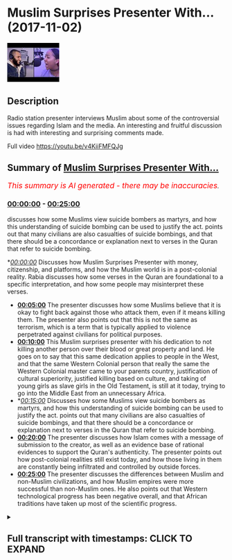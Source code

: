 # Muslim Surprises Presenter With... (2017-11-02)

![alt Muslim Surprises Presenter With...](VtiHUsuKhlE.jpg "Muslim Surprises Presenter With...")

## Description

Radio station presenter interviews Muslim about some of the controversial issues regarding Islam and the media. An interesting and fruitful discussion is had with interesting and surprising comments made.

Full video 
https://youtu.be/v4KiiFMFQJg

## Summary of [Muslim Surprises Presenter With...](https://www.youtube.com/watch?v=VtiHUsuKhlE)


*<span style="color:red; font-size:125%">This summary is AI generated - there may be inaccuracies</span>. [](/)*

### [00:00:00](https://www.youtube.com/watch?v=VtiHUsuKhlE&t=0) - [00:25:00](https://www.youtube.com/watch?v=VtiHUsuKhlE&t=1500)

discusses how some Muslims view suicide bombers as martyrs, and how this understanding of suicide bombing can be used to justify the act. points out that many civilians are also casualties of suicide bombings, and that there should be a concordance or explanation next to verses in the Quran that refer to suicide bombing.

**[00:00:00](https://www.youtube.com/watch?v=VtiHUsuKhlE&t=0)* Discusses how Muslim Surprises Presenter with money, citizenship, and platforms, and how the Muslim world is in a post-colonial reality. Rabia discusses how some verses in the Quran are foundational to a specific interpretation, and how some people may misinterpret these verses.
* **[00:05:00](https://www.youtube.com/watch?v=VtiHUsuKhlE&t=300)** The presenter discusses how some Muslims believe that it is okay to fight back against those who attack them, even if it means killing them. The presenter also points out that this is not the same as terrorism, which is a term that is typically applied to violence perpetrated against civilians for political purposes.
* **[00:10:00](https://www.youtube.com/watch?v=VtiHUsuKhlE&t=600)** This Muslim surprises presenter with his dedication to not killing another person over their blood or great property and land. He goes on to say that this same dedication applies to people in the West, and that the same Western Colonial person that really the same the Western Colonial master came to your parents country, justification of cultural superiority, justified killing based on culture, and taking of young girls as slave girls in the Old Testament, is still at it today, trying to go into the Middle East from an unnecessary Africa.
* **[00:15:00](https://www.youtube.com/watch?v=VtiHUsuKhlE&t=900)* Discusses how some Muslims view suicide bombers as martyrs, and how this understanding of suicide bombing can be used to justify the act. points out that many civilians are also casualties of suicide bombings, and that there should be a concordance or explanation next to verses in the Quran that refer to suicide bombing.
* **[00:20:00](https://www.youtube.com/watch?v=VtiHUsuKhlE&t=1200)** The presenter discusses how Islam comes with a message of submission to the creator, as well as an evidence base of rational evidences to support the Quran's authenticity. The presenter points out how post-colonial realities still exist today, and how those living in them are constantly being infiltrated and controlled by outside forces.
* **[00:25:00](https://www.youtube.com/watch?v=VtiHUsuKhlE&t=1500)** The presenter discusses the differences between Muslim and non-Muslim civilizations, and how Muslim empires were more successful than non-Muslim ones. He also points out that Western technological progress has been negative overall, and that African traditions have taken up most of the scientific progress.

<details><summary><h2>Full transcript with timestamps: CLICK TO EXPAND</h2></summary>

[0:00:00](https://youtu.be/VtiHUsuKhlE?t=0) finances play a massive part in this but  
[0:00:03](https://youtu.be/VtiHUsuKhlE?t=3) let's say go peace-loving or the ones  
[0:00:07](https://youtu.be/VtiHUsuKhlE?t=7) that follow Islam in the correct fashion  
[0:00:09](https://youtu.be/VtiHUsuKhlE?t=9) let's say in Saudi Arabia they they have  
[0:00:12](https://youtu.be/VtiHUsuKhlE?t=12) billions why would they not use that -  
[0:00:15](https://youtu.be/VtiHUsuKhlE?t=15) instead of giving citizenship - oh yeah  
[0:00:19](https://youtu.be/VtiHUsuKhlE?t=19) but still and now there's a massive  
[0:00:21](https://youtu.be/VtiHUsuKhlE?t=21) platform for us knowing certainty has  
[0:00:23](https://youtu.be/VtiHUsuKhlE?t=23) sadly Rabia citizenship yeah tell me  
[0:00:25](https://youtu.be/VtiHUsuKhlE?t=25) baby they'd have platforms their biggest  
[0:00:27](https://youtu.be/VtiHUsuKhlE?t=27) biggest channel anti-derivative arabiya  
[0:00:29](https://youtu.be/VtiHUsuKhlE?t=29) and it's almost you could say liberal  
[0:00:31](https://youtu.be/VtiHUsuKhlE?t=31) channel yes it's a liberal channel in  
[0:00:33](https://youtu.be/VtiHUsuKhlE?t=33) the sense they promote you could cook  
[0:00:35](https://youtu.be/VtiHUsuKhlE?t=35) you could say you could argue a twist  
[0:00:37](https://youtu.be/VtiHUsuKhlE?t=37) and liberal narrative so this is ironic  
[0:00:41](https://youtu.be/VtiHUsuKhlE?t=41) in a sense that the biggest channels in  
[0:00:43](https://youtu.be/VtiHUsuKhlE?t=43) the Muslim old are promoting the same  
[0:00:45](https://youtu.be/VtiHUsuKhlE?t=45) things that the Westeros and that's due  
[0:00:49](https://youtu.be/VtiHUsuKhlE?t=49) to the ties of money oil possibly it  
[0:00:52](https://youtu.be/VtiHUsuKhlE?t=52) could be but a generous Jew - I think a  
[0:00:55](https://youtu.be/VtiHUsuKhlE?t=55) post-colonial reality now Saudi Arabia  
[0:00:58](https://youtu.be/VtiHUsuKhlE?t=58) itself is used as an example wasn't  
[0:01:00](https://youtu.be/VtiHUsuKhlE?t=60) colonized by the British yeah  
[0:01:01](https://youtu.be/VtiHUsuKhlE?t=61) but the majority of countries in North  
[0:01:04](https://youtu.be/VtiHUsuKhlE?t=64) Africa yeah including memory foam which  
[0:01:07](https://youtu.be/VtiHUsuKhlE?t=67) is Egypt were cordoned : Viper Egypt  
[0:01:09](https://youtu.be/VtiHUsuKhlE?t=69) there by Britain or France yeah so that  
[0:01:13](https://youtu.be/VtiHUsuKhlE?t=73) mentality obviously the African  
[0:01:14](https://youtu.be/VtiHUsuKhlE?t=74) countries themselves and have the other  
[0:01:16](https://youtu.be/VtiHUsuKhlE?t=76) effects of that muscular in the reality  
[0:01:18](https://youtu.be/VtiHUsuKhlE?t=78) which is why you'll find in a lot of our  
[0:01:20](https://youtu.be/VtiHUsuKhlE?t=80) countries you're getting African would  
[0:01:24](https://youtu.be/VtiHUsuKhlE?t=84) you make it more like Caribbean yeah so  
[0:01:26](https://youtu.be/VtiHUsuKhlE?t=86) what you're originally African let's say  
[0:01:29](https://youtu.be/VtiHUsuKhlE?t=89) yeah that reality has spillover to  
[0:01:32](https://youtu.be/VtiHUsuKhlE?t=92) seeing things like hey no fair and  
[0:01:34](https://youtu.be/VtiHUsuKhlE?t=94) lovely fur lovely the white is something  
[0:01:37](https://youtu.be/VtiHUsuKhlE?t=97) that wipe the skin basically so it  
[0:01:39](https://youtu.be/VtiHUsuKhlE?t=99) ranges now the post-colonial reality  
[0:01:41](https://youtu.be/VtiHUsuKhlE?t=101) ranges from finding Beauty aesthetically  
[0:01:44](https://youtu.be/VtiHUsuKhlE?t=104) have seen more white it's actually being  
[0:01:47](https://youtu.be/VtiHUsuKhlE?t=107) an agreement with everything the white  
[0:01:48](https://youtu.be/VtiHUsuKhlE?t=108) colonial post-colonial master tells you  
[0:01:50](https://youtu.be/VtiHUsuKhlE?t=110) that is true and we don't know how much  
[0:01:52](https://youtu.be/VtiHUsuKhlE?t=112) this has encroached us this is important  
[0:01:54](https://youtu.be/VtiHUsuKhlE?t=114) so much that now every question you  
[0:01:56](https://youtu.be/VtiHUsuKhlE?t=116) asked I promise you is going to have a  
[0:01:58](https://youtu.be/VtiHUsuKhlE?t=118) Western colonial post-colonial slum and  
[0:02:02](https://youtu.be/VtiHUsuKhlE?t=122) that's orient what you're going to say  
[0:02:06](https://youtu.be/VtiHUsuKhlE?t=126) we could even like before when you  
[0:02:10](https://youtu.be/VtiHUsuKhlE?t=130) before you came in Linda but you had no  
[0:02:13](https://youtu.be/VtiHUsuKhlE?t=133) crane here and we've been quoted by why  
[0:02:15](https://youtu.be/VtiHUsuKhlE?t=135) does it have I think like you said how  
[0:02:17](https://youtu.be/VtiHUsuKhlE?t=137) the Western media portrayal is why thank  
[0:02:20](https://youtu.be/VtiHUsuKhlE?t=140) you  
[0:02:21](https://youtu.be/VtiHUsuKhlE?t=141) this is it they should be the way to  
[0:02:22](https://youtu.be/VtiHUsuKhlE?t=142) lighten that disease look hat because  
[0:02:28](https://youtu.be/VtiHUsuKhlE?t=148) someone asked me platform and I'll put  
[0:02:30](https://youtu.be/VtiHUsuKhlE?t=150) you up with regards to the Koala vigil  
[0:02:34](https://youtu.be/VtiHUsuKhlE?t=154) smart broom when it's my recognizes a  
[0:02:42](https://youtu.be/VtiHUsuKhlE?t=162) smart man that makes you smart so  
[0:02:43](https://youtu.be/VtiHUsuKhlE?t=163) telling someone said that there's  
[0:02:50](https://youtu.be/VtiHUsuKhlE?t=170) certain parts of the Quran as well as  
[0:02:52](https://youtu.be/VtiHUsuKhlE?t=172) the Bible updated so when I raised  
[0:02:55](https://youtu.be/VtiHUsuKhlE?t=175) points surrounding violence yeah waging  
[0:02:58](https://youtu.be/VtiHUsuKhlE?t=178) a holy war G has once again the  
[0:03:01](https://youtu.be/VtiHUsuKhlE?t=181) post-colonial start as slot spots there  
[0:03:03](https://youtu.be/VtiHUsuKhlE?t=183) what the narratives us having with that  
[0:03:06](https://youtu.be/VtiHUsuKhlE?t=186) Polly is important to duty before I'm  
[0:03:10](https://youtu.be/VtiHUsuKhlE?t=190) going to be asking questions that people  
[0:03:11](https://youtu.be/VtiHUsuKhlE?t=191) ask me as well I'm practicing Muslim so  
[0:03:16](https://youtu.be/VtiHUsuKhlE?t=196) I just want to know when looking at the  
[0:03:19](https://youtu.be/VtiHUsuKhlE?t=199) Quran yeah how can you and see what is  
[0:03:22](https://youtu.be/VtiHUsuKhlE?t=202) metaphorically may be the case and what  
[0:03:25](https://youtu.be/VtiHUsuKhlE?t=205) it's not like before you go ok chapter 3  
[0:03:28](https://youtu.be/VtiHUsuKhlE?t=208) verse 7 who told you that it tells you  
[0:03:29](https://youtu.be/VtiHUsuKhlE?t=209) that you that submit away mmm what  
[0:03:31](https://youtu.be/VtiHUsuKhlE?t=211) commands will hum no Lupita not too  
[0:03:34](https://youtu.be/VtiHUsuKhlE?t=214) shabby and so since that this book has  
[0:03:36](https://youtu.be/VtiHUsuKhlE?t=216) in it  
[0:03:37](https://youtu.be/VtiHUsuKhlE?t=217) verses which are basically ambiguous and  
[0:03:40](https://youtu.be/VtiHUsuKhlE?t=220) other verses which are foundational to  
[0:03:42](https://youtu.be/VtiHUsuKhlE?t=222) no I'm reading the Quran how am I  
[0:03:48](https://youtu.be/VtiHUsuKhlE?t=228) supposed to know each one so one good  
[0:03:50](https://youtu.be/VtiHUsuKhlE?t=230) question as we push into the answer to a  
[0:03:51](https://youtu.be/VtiHUsuKhlE?t=231) question is that  
[0:03:52](https://youtu.be/VtiHUsuKhlE?t=232) those verses which speak in a way which  
[0:03:55](https://youtu.be/VtiHUsuKhlE?t=235) can only be interpreted in a way in one  
[0:03:57](https://youtu.be/VtiHUsuKhlE?t=237) way are the foundational verses for  
[0:03:59](https://youtu.be/VtiHUsuKhlE?t=239) example chapter 112  
[0:04:02](https://youtu.be/VtiHUsuKhlE?t=242) verse 1 to 4 put although I say DS Allah  
[0:04:05](https://youtu.be/VtiHUsuKhlE?t=245) will block one and only  
[0:04:06](https://youtu.be/VtiHUsuKhlE?t=246) so we believe in only one but did normal  
[0:04:08](https://youtu.be/VtiHUsuKhlE?t=248) so that's going to come out saying  
[0:04:10](https://youtu.be/VtiHUsuKhlE?t=250) two girls or three a Christian might say  
[0:04:12](https://youtu.be/VtiHUsuKhlE?t=252) I believe in the Trinity three one or  
[0:04:13](https://youtu.be/VtiHUsuKhlE?t=253) three  
[0:04:14](https://youtu.be/VtiHUsuKhlE?t=254) we don't have that we don't have that  
[0:04:15](https://youtu.be/VtiHUsuKhlE?t=255) confusion so we say football all I have  
[0:04:18](https://youtu.be/VtiHUsuKhlE?t=258) is a foundational verse no one can come  
[0:04:19](https://youtu.be/VtiHUsuKhlE?t=259) back and say look hold on if you don't  
[0:04:21](https://youtu.be/VtiHUsuKhlE?t=261) believe in blue velour head or we have a  
[0:04:24](https://youtu.be/VtiHUsuKhlE?t=264) different interpretation no one in the  
[0:04:25](https://youtu.be/VtiHUsuKhlE?t=265) history of Islam and I said that so  
[0:04:26](https://youtu.be/VtiHUsuKhlE?t=266) that's the foundational but that's not a  
[0:04:28](https://youtu.be/VtiHUsuKhlE?t=268) metaphoric verse and cannot be subject  
[0:04:30](https://youtu.be/VtiHUsuKhlE?t=270) to a different interpretation but then I  
[0:04:33](https://youtu.be/VtiHUsuKhlE?t=273) think you're coming from a place of  
[0:04:34](https://youtu.be/VtiHUsuKhlE?t=274) being educated because there's many  
[0:04:37](https://youtu.be/VtiHUsuKhlE?t=277) people that I feel whether that be in  
[0:04:40](https://youtu.be/VtiHUsuKhlE?t=280) rural places of the Middle East or even  
[0:04:42](https://youtu.be/VtiHUsuKhlE?t=282) here where they're looking for belonging  
[0:04:44](https://youtu.be/VtiHUsuKhlE?t=284) and they attach themselves to certain  
[0:04:45](https://youtu.be/VtiHUsuKhlE?t=285) groups how would they how you eloquently  
[0:04:48](https://youtu.be/VtiHUsuKhlE?t=288) explained that how would they know that  
[0:04:50](https://youtu.be/VtiHUsuKhlE?t=290) for example someone's message me saying  
[0:04:51](https://youtu.be/VtiHUsuKhlE?t=291) in the Quran it says and kill them  
[0:04:53](https://youtu.be/VtiHUsuKhlE?t=293) wherever you find them and turn them out  
[0:04:55](https://youtu.be/VtiHUsuKhlE?t=295) from where they have turned to you out  
[0:04:57](https://youtu.be/VtiHUsuKhlE?t=297) okay that's slow so let me let me  
[0:04:59](https://youtu.be/VtiHUsuKhlE?t=299) quickly answer both question okay boy  
[0:05:01](https://youtu.be/VtiHUsuKhlE?t=301) you've what you've posited in the first  
[0:05:03](https://youtu.be/VtiHUsuKhlE?t=303) instance is called an argument ignorance  
[0:05:05](https://youtu.be/VtiHUsuKhlE?t=305) it's a fallacy in logic okay so if you  
[0:05:07](https://youtu.be/VtiHUsuKhlE?t=307) don't know something exists it doesn't  
[0:05:08](https://youtu.be/VtiHUsuKhlE?t=308) mean as pulse so if I say okay this  
[0:05:11](https://youtu.be/VtiHUsuKhlE?t=311) person doesn't know it therefore it must  
[0:05:12](https://youtu.be/VtiHUsuKhlE?t=312) be false that's called an argument from  
[0:05:14](https://youtu.be/VtiHUsuKhlE?t=314) ignorance if I say as was the case that  
[0:05:16](https://youtu.be/VtiHUsuKhlE?t=316) Neptune doesn't exist because I can't  
[0:05:18](https://youtu.be/VtiHUsuKhlE?t=318) see it it couldn't see Neptune at one  
[0:05:19](https://youtu.be/VtiHUsuKhlE?t=319) point yeah and they have to kind of find  
[0:05:22](https://youtu.be/VtiHUsuKhlE?t=322) that you the time Neptune after you they  
[0:05:24](https://youtu.be/VtiHUsuKhlE?t=324) have to track your based on planet it  
[0:05:26](https://youtu.be/VtiHUsuKhlE?t=326) doesn't exist therefore it doesn't exist  
[0:05:28](https://youtu.be/VtiHUsuKhlE?t=328) that's an island with midnight so for my  
[0:05:29](https://youtu.be/VtiHUsuKhlE?t=329) logical perspective it doesn't carry any  
[0:05:31](https://youtu.be/VtiHUsuKhlE?t=331) weight people don't understand things  
[0:05:33](https://youtu.be/VtiHUsuKhlE?t=333) they have to get educated that Francis  
[0:05:34](https://youtu.be/VtiHUsuKhlE?t=334) Bacon said knowledge is power it's not  
[0:05:36](https://youtu.be/VtiHUsuKhlE?t=336) my problem but there is an excuse in  
[0:05:39](https://youtu.be/VtiHUsuKhlE?t=339) this time moving that it would be nice  
[0:05:40](https://youtu.be/VtiHUsuKhlE?t=340) how it is more like someone ignorant God  
[0:05:42](https://youtu.be/VtiHUsuKhlE?t=342) will take care of them  
[0:05:43](https://youtu.be/VtiHUsuKhlE?t=343) accordance with the knowledge that they  
[0:05:45](https://youtu.be/VtiHUsuKhlE?t=345) know yeah not even in Christianity if  
[0:05:47](https://youtu.be/VtiHUsuKhlE?t=347) there's life you will be treated on on  
[0:05:49](https://youtu.be/VtiHUsuKhlE?t=349) the basis of what light you know you  
[0:05:52](https://youtu.be/VtiHUsuKhlE?t=352) don't know how ever so let's look at in  
[0:05:56](https://youtu.be/VtiHUsuKhlE?t=356) the most basic way possible you have  
[0:05:58](https://youtu.be/VtiHUsuKhlE?t=358) young people that I've seen that many of  
[0:06:00](https://youtu.be/VtiHUsuKhlE?t=360) their family members are being killed  
[0:06:03](https://youtu.be/VtiHUsuKhlE?t=363) due to Western performing some program  
[0:06:05](https://youtu.be/VtiHUsuKhlE?t=365) and then they need whether it's ignorant  
[0:06:08](https://youtu.be/VtiHUsuKhlE?t=368) individual that's parts of group and  
[0:06:09](https://youtu.be/VtiHUsuKhlE?t=369) says listen the Quran justifies us going  
[0:06:12](https://youtu.be/VtiHUsuKhlE?t=372) and killing these people that are  
[0:06:13](https://youtu.be/VtiHUsuKhlE?t=373) killing us or as answers  
[0:06:14](https://youtu.be/VtiHUsuKhlE?t=374) now you've measured is why so let me  
[0:06:15](https://youtu.be/VtiHUsuKhlE?t=375) then meet let me put this in the  
[0:06:17](https://youtu.be/VtiHUsuKhlE?t=377) simplest way possible  
[0:06:18](https://youtu.be/VtiHUsuKhlE?t=378) try and make it yeah certifiable next up  
[0:06:21](https://youtu.be/VtiHUsuKhlE?t=381) blame  
[0:06:21](https://youtu.be/VtiHUsuKhlE?t=381) okay so the blog has in it like you just  
[0:06:24](https://youtu.be/VtiHUsuKhlE?t=384) mentioned chapter nine verse five yeah  
[0:06:26](https://youtu.be/VtiHUsuKhlE?t=386) what you just mentioned before kill the  
[0:06:28](https://youtu.be/VtiHUsuKhlE?t=388) women to climb up laughs kind of you can  
[0:06:30](https://youtu.be/VtiHUsuKhlE?t=390) you can say that right so you just rich  
[0:06:31](https://youtu.be/VtiHUsuKhlE?t=391) in top of the mango spike okay that's  
[0:06:34](https://youtu.be/VtiHUsuKhlE?t=394) the problem because why you know mention  
[0:06:35](https://youtu.be/VtiHUsuKhlE?t=395) in chapter 9 verse 1 2 3 4 5 & 6 then 7  
[0:06:39](https://youtu.be/VtiHUsuKhlE?t=399) but their decibel reading out of context  
[0:06:41](https://youtu.be/VtiHUsuKhlE?t=401) yeah so chapter 9 verses 1 to 4  
[0:06:44](https://youtu.be/VtiHUsuKhlE?t=404) stipulates that there was some kind of  
[0:06:45](https://youtu.be/VtiHUsuKhlE?t=405) agreement between the Muslims and at  
[0:06:48](https://youtu.be/VtiHUsuKhlE?t=408) that particular time the pagan Arabs  
[0:06:49](https://youtu.be/VtiHUsuKhlE?t=409) they animated an agreement  
[0:06:51](https://youtu.be/VtiHUsuKhlE?t=411) what's up muzzle taken have a guitar  
[0:06:53](https://youtu.be/VtiHUsuKhlE?t=413) absorb a bullet in so at the time of  
[0:06:56](https://youtu.be/VtiHUsuKhlE?t=416) Muhammad Ali Kemp's know people that I  
[0:06:58](https://youtu.be/VtiHUsuKhlE?t=418) just really become Muslim and people  
[0:07:01](https://youtu.be/VtiHUsuKhlE?t=421) that stayed upon the religion of their  
[0:07:02](https://youtu.be/VtiHUsuKhlE?t=422) forefathers and believed in a  
[0:07:03](https://youtu.be/VtiHUsuKhlE?t=423) multiplicity of gods  
[0:07:04](https://youtu.be/VtiHUsuKhlE?t=424) ok so they believed in different statute  
[0:07:07](https://youtu.be/VtiHUsuKhlE?t=427) goes that they used to worship yeah so  
[0:07:09](https://youtu.be/VtiHUsuKhlE?t=429) there was an agreement between those two  
[0:07:11](https://youtu.be/VtiHUsuKhlE?t=431) camps between the Muslims and the pagan  
[0:07:14](https://youtu.be/VtiHUsuKhlE?t=434) Arabs now the first verse of chapter 9  
[0:07:16](https://youtu.be/VtiHUsuKhlE?t=436) which is possible to tell ba and the  
[0:07:18](https://youtu.be/VtiHUsuKhlE?t=438) Quran says that they're basically that  
[0:07:20](https://youtu.be/VtiHUsuKhlE?t=440) they have these pagan Arabs have not the  
[0:07:24](https://youtu.be/VtiHUsuKhlE?t=444) agreement has been hoping that taken  
[0:07:27](https://youtu.be/VtiHUsuKhlE?t=447) care of in other words that they have  
[0:07:30](https://youtu.be/VtiHUsuKhlE?t=450) betrayed the agreement then it continues  
[0:07:33](https://youtu.be/VtiHUsuKhlE?t=453) talking about what you should do it says  
[0:07:35](https://youtu.be/VtiHUsuKhlE?t=455) find that what you kill them when you  
[0:07:37](https://youtu.be/VtiHUsuKhlE?t=457) find them etc talking about in the  
[0:07:40](https://youtu.be/VtiHUsuKhlE?t=460) context of war is now at war has been  
[0:07:42](https://youtu.be/VtiHUsuKhlE?t=462) issued just like in any international  
[0:07:44](https://youtu.be/VtiHUsuKhlE?t=464) relationship where you have a treaty  
[0:07:47](https://youtu.be/VtiHUsuKhlE?t=467) that's I'm gay it was look my treaty  
[0:07:50](https://youtu.be/VtiHUsuKhlE?t=470) that signed international relations  
[0:07:52](https://youtu.be/VtiHUsuKhlE?t=472) perspective that mountains been broken  
[0:07:54](https://youtu.be/VtiHUsuKhlE?t=474) and now one party has the right to  
[0:07:56](https://youtu.be/VtiHUsuKhlE?t=476) offend it's also offend will defend  
[0:07:59](https://youtu.be/VtiHUsuKhlE?t=479) itself on the offending pipe yeah here  
[0:08:01](https://youtu.be/VtiHUsuKhlE?t=481) is in chapter 2 verse 1 mighty he says  
[0:08:04](https://youtu.be/VtiHUsuKhlE?t=484) well positively dealing you but even  
[0:08:06](https://youtu.be/VtiHUsuKhlE?t=486) when I tell him in a lie that you do not  
[0:08:09](https://youtu.be/VtiHUsuKhlE?t=489) see that fight those people who fight  
[0:08:11](https://youtu.be/VtiHUsuKhlE?t=491) you and don't go across the bounds was  
[0:08:13](https://youtu.be/VtiHUsuKhlE?t=493) God doesn't like those who go across the  
[0:08:15](https://youtu.be/VtiHUsuKhlE?t=495) bow so that still relate to you today  
[0:08:17](https://youtu.be/VtiHUsuKhlE?t=497) find those people who'd want you  
[0:08:21](https://youtu.be/VtiHUsuKhlE?t=501) basically Islamic law pacifistic  
[0:08:24](https://youtu.be/VtiHUsuKhlE?t=504) so we're not saying that you know the  
[0:08:28](https://youtu.be/VtiHUsuKhlE?t=508) idea of sorry but I'm gonna do the  
[0:08:30](https://youtu.be/VtiHUsuKhlE?t=510) crudest those terms are not fencing  
[0:08:31](https://youtu.be/VtiHUsuKhlE?t=511) nationís but the idea of slapping  
[0:08:34](https://youtu.be/VtiHUsuKhlE?t=514) someone that she can give them the other  
[0:08:35](https://youtu.be/VtiHUsuKhlE?t=515) G we don't have that idea  
[0:08:38](https://youtu.be/VtiHUsuKhlE?t=518) we have if someone's like to to cheat  
[0:08:40](https://youtu.be/VtiHUsuKhlE?t=520) you are allowed to slap them back on  
[0:08:42](https://youtu.be/VtiHUsuKhlE?t=522) their cheek okay II understand so if  
[0:08:45](https://youtu.be/VtiHUsuKhlE?t=525) someone attacks me on the road yeah yeah  
[0:08:47](https://youtu.be/VtiHUsuKhlE?t=527) I'm allowed to fight them so then would  
[0:08:49](https://youtu.be/VtiHUsuKhlE?t=529) you say basically will defense so from  
[0:08:52](https://youtu.be/VtiHUsuKhlE?t=532) an international relations respect yeah  
[0:08:54](https://youtu.be/VtiHUsuKhlE?t=534) different country is being attacked they  
[0:08:57](https://youtu.be/VtiHUsuKhlE?t=537) must fight back it's not about that they  
[0:08:59](https://youtu.be/VtiHUsuKhlE?t=539) should fight back will they have the  
[0:09:01](https://youtu.be/VtiHUsuKhlE?t=541) option of like they actually you have to  
[0:09:03](https://youtu.be/VtiHUsuKhlE?t=543) do this them to fight back after me oh  
[0:09:04](https://youtu.be/VtiHUsuKhlE?t=544) so you're saying that it's okay for them  
[0:09:07](https://youtu.be/VtiHUsuKhlE?t=547) to defend themselves to defend so what's  
[0:09:11](https://youtu.be/VtiHUsuKhlE?t=551) happening now what okay so terrorism is  
[0:09:16](https://youtu.be/VtiHUsuKhlE?t=556) basically you said that everything that  
[0:09:20](https://youtu.be/VtiHUsuKhlE?t=560) we think about is from a Western  
[0:09:24](https://youtu.be/VtiHUsuKhlE?t=564) ideology  
[0:09:25](https://youtu.be/VtiHUsuKhlE?t=565) however Zi and myself have spoken about  
[0:09:28](https://youtu.be/VtiHUsuKhlE?t=568) this in the past  
[0:09:29](https://youtu.be/VtiHUsuKhlE?t=569) we're on air management I'm not going to  
[0:09:33](https://youtu.be/VtiHUsuKhlE?t=573) justify your however I can understand  
[0:09:36](https://youtu.be/VtiHUsuKhlE?t=576) that  
[0:09:36](https://youtu.be/VtiHUsuKhlE?t=576) I see could continuous bomb into my  
[0:09:39](https://youtu.be/VtiHUsuKhlE?t=579) country yeah  
[0:09:40](https://youtu.be/VtiHUsuKhlE?t=580) if that means a couple casualties hey  
[0:09:42](https://youtu.be/VtiHUsuKhlE?t=582) how will you see it from the outside as  
[0:09:45](https://youtu.be/VtiHUsuKhlE?t=585) necessarily a bad thing in a way the  
[0:09:46](https://youtu.be/VtiHUsuKhlE?t=586) West is asking for it to a degree but is  
[0:09:49](https://youtu.be/VtiHUsuKhlE?t=589) it justified then yeah as much as a part  
[0:09:51](https://youtu.be/VtiHUsuKhlE?t=591) of it so it's not just look it's written  
[0:09:54](https://youtu.be/VtiHUsuKhlE?t=594) may their chapter 5 verse 32 it says in  
[0:09:58](https://youtu.be/VtiHUsuKhlE?t=598) them under the knife whoever kills one  
[0:10:00](https://youtu.be/VtiHUsuKhlE?t=600) person devotedness  
[0:10:01](https://youtu.be/VtiHUsuKhlE?t=601) for not killing another person over  
[0:10:03](https://youtu.be/VtiHUsuKhlE?t=603) their blood or great property and land  
[0:10:06](https://youtu.be/VtiHUsuKhlE?t=606) again hunted and I said you know it's as  
[0:10:08](https://youtu.be/VtiHUsuKhlE?t=608) if if humanity so killing one innocent  
[0:10:11](https://youtu.be/VtiHUsuKhlE?t=611) person or the lady who's little almost  
[0:10:12](https://youtu.be/VtiHUsuKhlE?t=612) there was kidding  
[0:10:13](https://youtu.be/VtiHUsuKhlE?t=613) like they love you right that's a very  
[0:10:14](https://youtu.be/VtiHUsuKhlE?t=614) famous person underline the point big is  
[0:10:17](https://youtu.be/VtiHUsuKhlE?t=617) this you just have to think yeah the  
[0:10:22](https://youtu.be/VtiHUsuKhlE?t=622) difference is this if they're combatants  
[0:10:24](https://youtu.be/VtiHUsuKhlE?t=624) and text you that is a combatant someone  
[0:10:27](https://youtu.be/VtiHUsuKhlE?t=627) who wants to fight you whereas if it's a  
[0:10:30](https://youtu.be/VtiHUsuKhlE?t=630) non-combatants someone who isn't  
[0:10:32](https://youtu.be/VtiHUsuKhlE?t=632) the Prophet told us you're not allowed  
[0:10:34](https://youtu.be/VtiHUsuKhlE?t=634) to kill categories of people of them are  
[0:10:36](https://youtu.be/VtiHUsuKhlE?t=636) they're non-combative women children  
[0:10:38](https://youtu.be/VtiHUsuKhlE?t=638) even most priests you don't have to cut  
[0:10:40](https://youtu.be/VtiHUsuKhlE?t=640) down trees very stupid question yeah  
[0:10:43](https://youtu.be/VtiHUsuKhlE?t=643) well it's not a play it's very stupid  
[0:10:45](https://youtu.be/VtiHUsuKhlE?t=645) by the way this is not something  
[0:10:46](https://youtu.be/VtiHUsuKhlE?t=646) controversial the only reason and I'll  
[0:10:48](https://youtu.be/VtiHUsuKhlE?t=648) tell you once again the only reason why  
[0:10:50](https://youtu.be/VtiHUsuKhlE?t=650) you asking this question is actually is  
[0:10:52](https://youtu.be/VtiHUsuKhlE?t=652) sad enough and funny enough I'll tell  
[0:10:54](https://youtu.be/VtiHUsuKhlE?t=654) you why I said nothing was funny it's  
[0:10:56](https://youtu.be/VtiHUsuKhlE?t=656) sad because actually the same reason  
[0:10:58](https://youtu.be/VtiHUsuKhlE?t=658) you're asking it is because the same  
[0:11:01](https://youtu.be/VtiHUsuKhlE?t=661) Western colonial person that really the  
[0:11:05](https://youtu.be/VtiHUsuKhlE?t=665) same the Western colonial master came to  
[0:11:07](https://youtu.be/VtiHUsuKhlE?t=667) your parents country yeah yeah and they  
[0:11:11](https://youtu.be/VtiHUsuKhlE?t=671) did that because they justified cultural  
[0:11:13](https://youtu.be/VtiHUsuKhlE?t=673) superiority they said we are culturally  
[0:11:15](https://youtu.be/VtiHUsuKhlE?t=675) we are culturally superior to your  
[0:11:17](https://youtu.be/VtiHUsuKhlE?t=677) parents yeah they have been traveled  
[0:11:20](https://youtu.be/VtiHUsuKhlE?t=680) religion and the African tribal systems  
[0:11:22](https://youtu.be/VtiHUsuKhlE?t=682) are inferior systems and therefore we we  
[0:11:27](https://youtu.be/VtiHUsuKhlE?t=687) have a culture which we need to give to  
[0:11:29](https://youtu.be/VtiHUsuKhlE?t=689) these individuals push revolution pour  
[0:11:31](https://youtu.be/VtiHUsuKhlE?t=691) culture I think the same reason now now  
[0:11:34](https://youtu.be/VtiHUsuKhlE?t=694) it's being moved from the corner  
[0:11:35](https://youtu.be/VtiHUsuKhlE?t=695) colonial landscape to a hospital or  
[0:11:37](https://youtu.be/VtiHUsuKhlE?t=697) landscape you still have the equatorial  
[0:11:39](https://youtu.be/VtiHUsuKhlE?t=699) region Wanek western USA that is  
[0:11:43](https://youtu.be/VtiHUsuKhlE?t=703) attempting now to go into the Middle  
[0:11:44](https://youtu.be/VtiHUsuKhlE?t=704) East from an unnecessary Africa as much  
[0:11:46](https://youtu.be/VtiHUsuKhlE?t=706) as much for colonial economic reasons so  
[0:11:50](https://youtu.be/VtiHUsuKhlE?t=710) they've had to invent a narrative this  
[0:11:52](https://youtu.be/VtiHUsuKhlE?t=712) narrative is a narrative of Samuel  
[0:11:54](https://youtu.be/VtiHUsuKhlE?t=714) Huntington a clash of civilizations and  
[0:11:57](https://youtu.be/VtiHUsuKhlE?t=717) a civilization a civilizational clash  
[0:11:59](https://youtu.be/VtiHUsuKhlE?t=719) between the Muslims and the Western  
[0:12:01](https://youtu.be/VtiHUsuKhlE?t=721) Hemisphere that narrative now which has  
[0:12:03](https://youtu.be/VtiHUsuKhlE?t=723) been invented yeah people are starting  
[0:12:06](https://youtu.be/VtiHUsuKhlE?t=726) to believe in it because they're not  
[0:12:07](https://youtu.be/VtiHUsuKhlE?t=727) critical thinkers they don't thinking  
[0:12:08](https://youtu.be/VtiHUsuKhlE?t=728) okay well actually what is special about  
[0:12:10](https://youtu.be/VtiHUsuKhlE?t=730) this version of Quran because actually  
[0:12:13](https://youtu.be/VtiHUsuKhlE?t=733) if you look at the Old Testament book of  
[0:12:14](https://youtu.be/VtiHUsuKhlE?t=734) numbers 31 18 it says not only did you  
[0:12:18](https://youtu.be/VtiHUsuKhlE?t=738) kill the enemy but you take the young  
[0:12:20](https://youtu.be/VtiHUsuKhlE?t=740) girls as slave girls and in the Old  
[0:12:22](https://youtu.be/VtiHUsuKhlE?t=742) Testament right yeah so in other words  
[0:12:24](https://youtu.be/VtiHUsuKhlE?t=744) prepubescence you take them you slightly  
[0:12:26](https://youtu.be/VtiHUsuKhlE?t=746) enslave them you rape them you can rate  
[0:12:28](https://youtu.be/VtiHUsuKhlE?t=748) them almost almost it also says that  
[0:12:30](https://youtu.be/VtiHUsuKhlE?t=750) most of the commentators have said that  
[0:12:33](https://youtu.be/VtiHUsuKhlE?t=753) no one I had not come across one single  
[0:12:35](https://youtu.be/VtiHUsuKhlE?t=755) common to our country that has actually  
[0:12:37](https://youtu.be/VtiHUsuKhlE?t=757) differed from that understanding that  
[0:12:40](https://youtu.be/VtiHUsuKhlE?t=760) literally comes  
[0:12:42](https://youtu.be/VtiHUsuKhlE?t=762) so why don't we talk about that verse  
[0:12:43](https://youtu.be/VtiHUsuKhlE?t=763) because that was actually more dramatic  
[0:12:45](https://youtu.be/VtiHUsuKhlE?t=765) than any person that we're on didn't  
[0:12:47](https://youtu.be/VtiHUsuKhlE?t=767) fight but then when when we look at the  
[0:12:50](https://youtu.be/VtiHUsuKhlE?t=770) Old Testament oftentimes that the death  
[0:12:54](https://youtu.be/VtiHUsuKhlE?t=774) of Jesus does away with a lot of the old  
[0:12:56](https://youtu.be/VtiHUsuKhlE?t=776) practices in the Old Testament so the  
[0:12:58](https://youtu.be/VtiHUsuKhlE?t=778) New Testament so Matthew so it says  
[0:13:01](https://youtu.be/VtiHUsuKhlE?t=781) Jesus says I'm not coming to do it  
[0:13:02](https://youtu.be/VtiHUsuKhlE?t=782) without comfort affirm them what is the  
[0:13:04](https://youtu.be/VtiHUsuKhlE?t=784) word firmly this is a discussion but the  
[0:13:07](https://youtu.be/VtiHUsuKhlE?t=787) thing is as follows if Jesus Christ is  
[0:13:09](https://youtu.be/VtiHUsuKhlE?t=789) God if Jesus Christ is God that is the  
[0:13:12](https://youtu.be/VtiHUsuKhlE?t=792) Nicene Creed through 2580 understanding  
[0:13:15](https://youtu.be/VtiHUsuKhlE?t=795) of Christianity yeah he is the author of  
[0:13:18](https://youtu.be/VtiHUsuKhlE?t=798) the Old Testament because the Father the  
[0:13:20](https://youtu.be/VtiHUsuKhlE?t=800) sign of the Holy Spirit or one therefore  
[0:13:22](https://youtu.be/VtiHUsuKhlE?t=802) those texts induce wanna be like  
[0:13:24](https://youtu.be/VtiHUsuKhlE?t=804) Deuteronomy chapter 21 verse 10 Jude  
[0:13:27](https://youtu.be/VtiHUsuKhlE?t=807) numbers chapter 31 verse 18 and other  
[0:13:30](https://youtu.be/VtiHUsuKhlE?t=810) verses which are very very much  
[0:13:32](https://youtu.be/VtiHUsuKhlE?t=812) you know vicious you could say very  
[0:13:35](https://youtu.be/VtiHUsuKhlE?t=815) vicious these are not only authored by  
[0:13:39](https://youtu.be/VtiHUsuKhlE?t=819) Jesus Christ but they sanctioned by him  
[0:13:41](https://youtu.be/VtiHUsuKhlE?t=821) himself because he is God so if the  
[0:13:44](https://youtu.be/VtiHUsuKhlE?t=824) argument is that the Old Testament is  
[0:13:46](https://youtu.be/VtiHUsuKhlE?t=826) the New Testament yeah well Jesus must  
[0:13:49](https://youtu.be/VtiHUsuKhlE?t=829) have read all of the Old Testament  
[0:13:51](https://youtu.be/VtiHUsuKhlE?t=831) because he's God yeah a lot of questions  
[0:13:54](https://youtu.be/VtiHUsuKhlE?t=834) are even after you move across the  
[0:13:55](https://youtu.be/VtiHUsuKhlE?t=835) Trinity but coming back to offending  
[0:13:57](https://youtu.be/VtiHUsuKhlE?t=837) your country you'll say that in terms of  
[0:14:01](https://youtu.be/VtiHUsuKhlE?t=841) you can defend yourself if there's a  
[0:14:03](https://youtu.be/VtiHUsuKhlE?t=843) combatant but my thing is how the  
[0:14:05](https://youtu.be/VtiHUsuKhlE?t=845) Western world is set up in invading many  
[0:14:09](https://youtu.be/VtiHUsuKhlE?t=849) countries how would you then defend your  
[0:14:12](https://youtu.be/VtiHUsuKhlE?t=852) country because you're not gonna go to  
[0:14:14](https://youtu.be/VtiHUsuKhlE?t=854) if you know Trump sits down to either  
[0:14:16](https://youtu.be/VtiHUsuKhlE?t=856) male for example if thou do you defend  
[0:14:21](https://youtu.be/VtiHUsuKhlE?t=861) if you're seated right if you live in  
[0:14:24](https://youtu.be/VtiHUsuKhlE?t=864) those countries and people come into  
[0:14:25](https://youtu.be/VtiHUsuKhlE?t=865) those countries trying to attack you and  
[0:14:28](https://youtu.be/VtiHUsuKhlE?t=868) take your sovereignty away as a  
[0:14:29](https://youtu.be/VtiHUsuKhlE?t=869) independent autonomous human being you  
[0:14:32](https://youtu.be/VtiHUsuKhlE?t=872) do the same thing as the Kenyans did  
[0:14:33](https://youtu.be/VtiHUsuKhlE?t=873) when the British came to invade you  
[0:14:35](https://youtu.be/VtiHUsuKhlE?t=875) fight back and it would have been cool  
[0:14:37](https://youtu.be/VtiHUsuKhlE?t=877) terrorism as we call flying through your  
[0:14:39](https://youtu.be/VtiHUsuKhlE?t=879) land  
[0:14:39](https://youtu.be/VtiHUsuKhlE?t=879) exactly okay so Susan so my thing is  
[0:14:42](https://youtu.be/VtiHUsuKhlE?t=882) because we know now that technology is  
[0:14:45](https://youtu.be/VtiHUsuKhlE?t=885) so advanced from when the Quran was  
[0:14:48](https://youtu.be/VtiHUsuKhlE?t=888) written then it's not as simple assault  
[0:14:51](https://youtu.be/VtiHUsuKhlE?t=891) as running into York  
[0:14:52](https://youtu.be/VtiHUsuKhlE?t=892) tree and you having a what punch others  
[0:14:56](https://youtu.be/VtiHUsuKhlE?t=896) whether the same time she blows it up up  
[0:14:59](https://youtu.be/VtiHUsuKhlE?t=899) in fact doesn't have these because I had  
[0:15:01](https://youtu.be/VtiHUsuKhlE?t=901) these with the Prophet Muhammad they had  
[0:15:03](https://youtu.be/VtiHUsuKhlE?t=903) these is a saying of the Prophet  
[0:15:04](https://youtu.be/VtiHUsuKhlE?t=904) Muhammad everyone that kills themselves  
[0:15:06](https://youtu.be/VtiHUsuKhlE?t=906) just generally speaking suicide that  
[0:15:08](https://youtu.be/VtiHUsuKhlE?t=908) they will continue to do that in the  
[0:15:09](https://youtu.be/VtiHUsuKhlE?t=909) Hellfire to themselves okay so why do  
[0:15:11](https://youtu.be/VtiHUsuKhlE?t=911) these suicide bombers do that whenever  
[0:15:14](https://youtu.be/VtiHUsuKhlE?t=914) they get any prom they must be getting  
[0:15:16](https://youtu.be/VtiHUsuKhlE?t=916) education how about that because  
[0:15:22](https://youtu.be/VtiHUsuKhlE?t=922) displace our market itself accommodation  
[0:15:25](https://youtu.be/VtiHUsuKhlE?t=925) but let me go make thick they get a look  
[0:15:28](https://youtu.be/VtiHUsuKhlE?t=928) around because of those salespeople okay  
[0:15:30](https://youtu.be/VtiHUsuKhlE?t=930) which act will says be modest is that  
[0:15:33](https://youtu.be/VtiHUsuKhlE?t=933) were are in a way which two groups of  
[0:15:37](https://youtu.be/VtiHUsuKhlE?t=937) people have bought into one of them are  
[0:15:40](https://youtu.be/VtiHUsuKhlE?t=940) these fabricators and the other one are  
[0:15:42](https://youtu.be/VtiHUsuKhlE?t=942) the terrorists the Islamic haters and  
[0:15:45](https://youtu.be/VtiHUsuKhlE?t=945) the terrorists have the same  
[0:15:46](https://youtu.be/VtiHUsuKhlE?t=946) understanding the Quran yeah both of  
[0:15:50](https://youtu.be/VtiHUsuKhlE?t=950) those have that understanding that  
[0:15:53](https://youtu.be/VtiHUsuKhlE?t=953) actually those verses which are talking  
[0:15:56](https://youtu.be/VtiHUsuKhlE?t=956) about war and clearly in the context a  
[0:15:58](https://youtu.be/VtiHUsuKhlE?t=958) regime of so the table chapter 9 verse 1  
[0:15:59](https://youtu.be/VtiHUsuKhlE?t=959) to 5 is talking about international  
[0:16:02](https://youtu.be/VtiHUsuKhlE?t=962) relations nations treaties etc those  
[0:16:06](https://youtu.be/VtiHUsuKhlE?t=966) sales people which Apple sales people  
[0:16:07](https://youtu.be/VtiHUsuKhlE?t=967) they've been able to manipulate the text  
[0:16:10](https://youtu.be/VtiHUsuKhlE?t=970) using hermeneutical domestics and x2  
[0:16:12](https://youtu.be/VtiHUsuKhlE?t=972) Jesus can you tell me what the truth is  
[0:16:14](https://youtu.be/VtiHUsuKhlE?t=974) in English stop I'm Dracula where the  
[0:16:16](https://youtu.be/VtiHUsuKhlE?t=976) Saudi verses there are so many verses  
[0:16:20](https://youtu.be/VtiHUsuKhlE?t=980) there's nothing in the Quran you know  
[0:16:23](https://youtu.be/VtiHUsuKhlE?t=983) I'm saying in the quran verse says you  
[0:16:24](https://youtu.be/VtiHUsuKhlE?t=984) can fight the enemy okay the enemy who  
[0:16:27](https://youtu.be/VtiHUsuKhlE?t=987) is the enemy now basically what I'm  
[0:16:30](https://youtu.be/VtiHUsuKhlE?t=990) saying to you is the Islamic haters and  
[0:16:33](https://youtu.be/VtiHUsuKhlE?t=993) the terrorists have the same  
[0:16:35](https://youtu.be/VtiHUsuKhlE?t=995) understanding of who the enemy is  
[0:16:36](https://youtu.be/VtiHUsuKhlE?t=996) okay who is actually any civilian any  
[0:16:39](https://youtu.be/VtiHUsuKhlE?t=999) civilian why are they the enemy the way  
[0:16:42](https://youtu.be/VtiHUsuKhlE?t=1002) they justify it is as follows and they  
[0:16:43](https://youtu.be/VtiHUsuKhlE?t=1003) put inoperative and people the general  
[0:16:47](https://youtu.be/VtiHUsuKhlE?t=1007) populace yeah they actually endorse yes  
[0:16:51](https://youtu.be/VtiHUsuKhlE?t=1011) the leaders yeah this is the way many of  
[0:16:54](https://youtu.be/VtiHUsuKhlE?t=1014) the sales people they they actually  
[0:16:58](https://youtu.be/VtiHUsuKhlE?t=1018) pitch it they say that they endorsed  
[0:16:59](https://youtu.be/VtiHUsuKhlE?t=1019) their leaders  
[0:17:00](https://youtu.be/VtiHUsuKhlE?t=1020) therefore they are responsible for what  
[0:17:03](https://youtu.be/VtiHUsuKhlE?t=1023) their leaders from a foreign policy  
[0:17:04](https://youtu.be/VtiHUsuKhlE?t=1024) perspective  
[0:17:06](https://youtu.be/VtiHUsuKhlE?t=1026) say and do so if they're if they're  
[0:17:09](https://youtu.be/VtiHUsuKhlE?t=1029) leaders black in 2003 say let's go to  
[0:17:11](https://youtu.be/VtiHUsuKhlE?t=1031) Iraq and kill hundred thirty three  
[0:17:13](https://youtu.be/VtiHUsuKhlE?t=1033) thousand people yeah then they are  
[0:17:14](https://youtu.be/VtiHUsuKhlE?t=1034) responsible that's how they justify it  
[0:17:17](https://youtu.be/VtiHUsuKhlE?t=1037) so now they're able to shift the blame  
[0:17:19](https://youtu.be/VtiHUsuKhlE?t=1039) from the politician and the military  
[0:17:22](https://youtu.be/VtiHUsuKhlE?t=1042) complex to the general populace and  
[0:17:25](https://youtu.be/VtiHUsuKhlE?t=1045) therefore general populace blood becomes  
[0:17:27](https://youtu.be/VtiHUsuKhlE?t=1047) as you know as easy to get as the for  
[0:17:32](https://youtu.be/VtiHUsuKhlE?t=1052) example military only punishes blood so  
[0:17:35](https://youtu.be/VtiHUsuKhlE?t=1055) all the company Edison see a few people  
[0:17:38](https://youtu.be/VtiHUsuKhlE?t=1058) that want to cool in you can call it we  
[0:17:40](https://youtu.be/VtiHUsuKhlE?t=1060) have literally got half an hour left oh  
[0:17:41](https://youtu.be/VtiHUsuKhlE?t=1061) seven nine five one four nine seven  
[0:17:44](https://youtu.be/VtiHUsuKhlE?t=1064) eight seven eight  
[0:17:45](https://youtu.be/VtiHUsuKhlE?t=1065) you can call in speech and how many to  
[0:17:47](https://youtu.be/VtiHUsuKhlE?t=1067) answer your questions you've got you've  
[0:17:49](https://youtu.be/VtiHUsuKhlE?t=1069) got one guy do to start you're so strong  
[0:17:51](https://youtu.be/VtiHUsuKhlE?t=1071) outstanding tellin state poppies going  
[0:17:53](https://youtu.be/VtiHUsuKhlE?t=1073) in do you think you're right do you do  
[0:17:57](https://youtu.be/VtiHUsuKhlE?t=1077) you think that there should be a modern  
[0:18:00](https://youtu.be/VtiHUsuKhlE?t=1080) day writing of the put on because like  
[0:18:04](https://youtu.be/VtiHUsuKhlE?t=1084) you like you say that there are certain  
[0:18:06](https://youtu.be/VtiHUsuKhlE?t=1086) things that are taken out of context why  
[0:18:14](https://youtu.be/VtiHUsuKhlE?t=1094) should these people that I'm me okay  
[0:18:20](https://youtu.be/VtiHUsuKhlE?t=1100) that when I speak to them about  
[0:18:23](https://youtu.be/VtiHUsuKhlE?t=1103) capitalism or communism left-right  
[0:18:27](https://youtu.be/VtiHUsuKhlE?t=1107) colonialism they don't have Scooby they  
[0:18:30](https://youtu.be/VtiHUsuKhlE?t=1110) don't all that it's not taught in the  
[0:18:31](https://youtu.be/VtiHUsuKhlE?t=1111) schools properly unless you wanna study  
[0:18:33](https://youtu.be/VtiHUsuKhlE?t=1113) in university okay so when you have  
[0:18:36](https://youtu.be/VtiHUsuKhlE?t=1116) young let's say even young but when you  
[0:18:39](https://youtu.be/VtiHUsuKhlE?t=1119) have certain people that may go into  
[0:18:41](https://youtu.be/VtiHUsuKhlE?t=1121) prism and there's a brother William  
[0:18:42](https://youtu.be/VtiHUsuKhlE?t=1122) prism that's going to protect them they  
[0:18:45](https://youtu.be/VtiHUsuKhlE?t=1125) start reading the Quran they don't have  
[0:18:48](https://youtu.be/VtiHUsuKhlE?t=1128) the ingenuity or the education behind it  
[0:18:51](https://youtu.be/VtiHUsuKhlE?t=1131) to be able to contextualize business  
[0:18:52](https://youtu.be/VtiHUsuKhlE?t=1132) over good then that's why I'm saying  
[0:18:55](https://youtu.be/VtiHUsuKhlE?t=1135) should there be some sort of concordance  
[0:18:57](https://youtu.be/VtiHUsuKhlE?t=1137) or explanation next to these verses to  
[0:19:00](https://youtu.be/VtiHUsuKhlE?t=1140) state that this is what it actually  
[0:19:02](https://youtu.be/VtiHUsuKhlE?t=1142) means however if you read another person  
[0:19:04](https://youtu.be/VtiHUsuKhlE?t=1144) could look like it's contradictory but  
[0:19:07](https://youtu.be/VtiHUsuKhlE?t=1147) as usual by interpretation well I have  
[0:19:09](https://youtu.be/VtiHUsuKhlE?t=1149) the black sometimes the vial is got hurt  
[0:19:11](https://youtu.be/VtiHUsuKhlE?t=1151) so there's a dog this is not a lot of  
[0:19:14](https://youtu.be/VtiHUsuKhlE?t=1154) Muslims  
[0:19:18](https://youtu.be/VtiHUsuKhlE?t=1158) no it's Jesus is when scholars of the  
[0:19:21](https://youtu.be/VtiHUsuKhlE?t=1161) profile on the Bible or any religious  
[0:19:23](https://youtu.be/VtiHUsuKhlE?t=1163) texts and yeah they interpret it in  
[0:19:26](https://youtu.be/VtiHUsuKhlE?t=1166) accordance with language the lens that  
[0:19:28](https://youtu.be/VtiHUsuKhlE?t=1168) the events of good equal the Hermit  
[0:19:30](https://youtu.be/VtiHUsuKhlE?t=1170) useful approach musical yes will how  
[0:19:32](https://youtu.be/VtiHUsuKhlE?t=1172) musical approach so they use different  
[0:19:35](https://youtu.be/VtiHUsuKhlE?t=1175) tools to access the religious texts that  
[0:19:37](https://youtu.be/VtiHUsuKhlE?t=1177) is that's done everywhere that's done  
[0:19:39](https://youtu.be/VtiHUsuKhlE?t=1179) within Islam Christianity Judaism  
[0:19:40](https://youtu.be/VtiHUsuKhlE?t=1180) understand text Zone seven sex ok kill  
[0:19:43](https://youtu.be/VtiHUsuKhlE?t=1183) the Liberty is a lot small is called the  
[0:19:45](https://youtu.be/VtiHUsuKhlE?t=1185) her musical approach and people that are  
[0:19:47](https://youtu.be/VtiHUsuKhlE?t=1187) studying the Quran for the first time  
[0:19:49](https://youtu.be/VtiHUsuKhlE?t=1189) she view cookies which option that's a  
[0:19:51](https://youtu.be/VtiHUsuKhlE?t=1191) good point exactly so in other words  
[0:19:53](https://youtu.be/VtiHUsuKhlE?t=1193) what a young terrorist want to be looks  
[0:19:56](https://youtu.be/VtiHUsuKhlE?t=1196) at the exegesis yeah yeah and he and he  
[0:19:59](https://youtu.be/VtiHUsuKhlE?t=1199) realizes that the way he's interpreted  
[0:20:01](https://youtu.be/VtiHUsuKhlE?t=1201) the Quran is not in line with the  
[0:20:03](https://youtu.be/VtiHUsuKhlE?t=1203) classic interpretation from day one for  
[0:20:06](https://youtu.be/VtiHUsuKhlE?t=1206) the first person to according to my  
[0:20:08](https://youtu.be/VtiHUsuKhlE?t=1208) knowledge to to interpret the provider  
[0:20:10](https://youtu.be/VtiHUsuKhlE?t=1210) for a summer book ended poverty and 310  
[0:20:14](https://youtu.be/VtiHUsuKhlE?t=1214) aah yeah and then you have then you have  
[0:20:17](https://youtu.be/VtiHUsuKhlE?t=1217) someone like a wooded here  
[0:20:18](https://youtu.be/VtiHUsuKhlE?t=1218) very famous that's here or very famous  
[0:20:20](https://youtu.be/VtiHUsuKhlE?t=1220) into Jesus that was written in 774 aah  
[0:20:23](https://youtu.be/VtiHUsuKhlE?t=1223) and others like for example a seal to  
[0:20:26](https://youtu.be/VtiHUsuKhlE?t=1226) ruin my night one anyways all nine one  
[0:20:29](https://youtu.be/VtiHUsuKhlE?t=1229) one which is actually funny there's like  
[0:20:31](https://youtu.be/VtiHUsuKhlE?t=1231) nine eleven and well that's what he died  
[0:20:35](https://youtu.be/VtiHUsuKhlE?t=1235) at the point being is that these stuff  
[0:20:37](https://youtu.be/VtiHUsuKhlE?t=1237) the stuff is there the scholars have  
[0:20:39](https://youtu.be/VtiHUsuKhlE?t=1239) done the work all that needs to happen  
[0:20:41](https://youtu.be/VtiHUsuKhlE?t=1241) is that the young people that are  
[0:20:42](https://youtu.be/VtiHUsuKhlE?t=1242) persuaded yeah by the terroristic  
[0:20:45](https://youtu.be/VtiHUsuKhlE?t=1245) narrative which is actually in many ways  
[0:20:47](https://youtu.be/VtiHUsuKhlE?t=1247) similar to the anti slamming narrative  
[0:20:49](https://youtu.be/VtiHUsuKhlE?t=1249) or the same they should look at those  
[0:20:51](https://youtu.be/VtiHUsuKhlE?t=1251) things before making a judgment and when  
[0:20:55](https://youtu.be/VtiHUsuKhlE?t=1255) they look at it properly they will then  
[0:20:57](https://youtu.be/VtiHUsuKhlE?t=1257) see that actually what they mothers do  
[0:20:59](https://youtu.be/VtiHUsuKhlE?t=1259) the plan to be is different its  
[0:21:01](https://youtu.be/VtiHUsuKhlE?t=1261) disjointed from the way the classical  
[0:21:03](https://youtu.be/VtiHUsuKhlE?t=1263) scholars from day one have ever seen  
[0:21:05](https://youtu.be/VtiHUsuKhlE?t=1265) them so how do you feel about these  
[0:21:07](https://youtu.be/VtiHUsuKhlE?t=1267) canudas talking about or like this new  
[0:21:09](https://youtu.be/VtiHUsuKhlE?t=1269) trend of you know it's cool to be Muslim  
[0:21:11](https://youtu.be/VtiHUsuKhlE?t=1271) a lot of that I know a lot of pies it in  
[0:21:14](https://youtu.be/VtiHUsuKhlE?t=1274) Muslim and then with menu but it comes  
[0:21:16](https://youtu.be/VtiHUsuKhlE?t=1276) around to random their path being  
[0:21:17](https://youtu.be/VtiHUsuKhlE?t=1277) mothers to leave a club do whatever we  
[0:21:20](https://youtu.be/VtiHUsuKhlE?t=1280) do you think about this whole new wave  
[0:21:22](https://youtu.be/VtiHUsuKhlE?t=1282) or you know it's come to be over soon  
[0:21:23](https://youtu.be/VtiHUsuKhlE?t=1283) now  
[0:21:28](https://youtu.be/VtiHUsuKhlE?t=1288) look it's lemons is forest maybe just  
[0:21:29](https://youtu.be/VtiHUsuKhlE?t=1289) for people that don't know I mean to  
[0:21:31](https://youtu.be/VtiHUsuKhlE?t=1291) hear me talking a lot of answers like  
[0:21:33](https://youtu.be/VtiHUsuKhlE?t=1293) took a lot of big words I'm not trying  
[0:21:35](https://youtu.be/VtiHUsuKhlE?t=1295) to be I'm not trying to pontificate much  
[0:21:37](https://youtu.be/VtiHUsuKhlE?t=1297) so it's intimate but what do you do I'm  
[0:21:41](https://youtu.be/VtiHUsuKhlE?t=1301) Deidre okay what do you teach history ah  
[0:21:45](https://youtu.be/VtiHUsuKhlE?t=1305) okay make sense  
[0:21:47](https://youtu.be/VtiHUsuKhlE?t=1307) all right okay so basically what I was  
[0:21:49](https://youtu.be/VtiHUsuKhlE?t=1309) gonna say was this is that I'm saying  
[0:21:52](https://youtu.be/VtiHUsuKhlE?t=1312) I've always wanted to gain access to the  
[0:21:53](https://youtu.be/VtiHUsuKhlE?t=1313) dating right yeah which was all the time  
[0:21:55](https://youtu.be/VtiHUsuKhlE?t=1315) just talking musically important people  
[0:21:57](https://youtu.be/VtiHUsuKhlE?t=1317) are talking about going back to basics  
[0:22:00](https://youtu.be/VtiHUsuKhlE?t=1320) aslam generally just means submissions  
[0:22:02](https://youtu.be/VtiHUsuKhlE?t=1322) but we believe that Godfrey the  
[0:22:04](https://youtu.be/VtiHUsuKhlE?t=1324) university maintain the universe he's  
[0:22:07](https://youtu.be/VtiHUsuKhlE?t=1327) the sustainable things yeah and that he  
[0:22:10](https://youtu.be/VtiHUsuKhlE?t=1330) sent messengers of wartime to respected  
[0:22:13](https://youtu.be/VtiHUsuKhlE?t=1333) peoples and localities to respective  
[0:22:15](https://youtu.be/VtiHUsuKhlE?t=1335) civilizations to tell them of the  
[0:22:17](https://youtu.be/VtiHUsuKhlE?t=1337) message of God which is to worship God  
[0:22:20](https://youtu.be/VtiHUsuKhlE?t=1340) to believe in him as a pitcher as well  
[0:22:21](https://youtu.be/VtiHUsuKhlE?t=1341) but he said Abraham and Moses and Jesus  
[0:22:25](https://youtu.be/VtiHUsuKhlE?t=1345) a pond of Muhammad at the end yeah and  
[0:22:27](https://youtu.be/VtiHUsuKhlE?t=1347) he is the final prophet  
[0:22:28](https://youtu.be/VtiHUsuKhlE?t=1348) so that's foundationally wife's lamb is  
[0:22:30](https://youtu.be/VtiHUsuKhlE?t=1350) and two things that Islam comes room is  
[0:22:33](https://youtu.be/VtiHUsuKhlE?t=1353) that message which is a basic premise  
[0:22:36](https://youtu.be/VtiHUsuKhlE?t=1356) believe the brush equal one God not  
[0:22:38](https://youtu.be/VtiHUsuKhlE?t=1358) three-in-one not the Trinity we  
[0:22:40](https://youtu.be/VtiHUsuKhlE?t=1360) disassociate ourselves from the Trinity  
[0:22:42](https://youtu.be/VtiHUsuKhlE?t=1362) and not an atheistic obviously narrative  
[0:22:44](https://youtu.be/VtiHUsuKhlE?t=1364) but here we're talking about just  
[0:22:46](https://youtu.be/VtiHUsuKhlE?t=1366) believing in one altima entity creator  
[0:22:48](https://youtu.be/VtiHUsuKhlE?t=1368) that has fashioned users is the state of  
[0:22:51](https://youtu.be/VtiHUsuKhlE?t=1371) you and maintaining you in this universe  
[0:22:53](https://youtu.be/VtiHUsuKhlE?t=1373) cosmos where we are significant aspects  
[0:22:57](https://youtu.be/VtiHUsuKhlE?t=1377) of that cosmos and what you could submit  
[0:22:59](https://youtu.be/VtiHUsuKhlE?t=1379) to that all-knowing entity that's  
[0:23:01](https://youtu.be/VtiHUsuKhlE?t=1381) basically this time after we believe we  
[0:23:03](https://youtu.be/VtiHUsuKhlE?t=1383) have evidences to prove that this  
[0:23:05](https://youtu.be/VtiHUsuKhlE?t=1385) narrative is true so do two things come  
[0:23:08](https://youtu.be/VtiHUsuKhlE?t=1388) and hand and have the message in them  
[0:23:09](https://youtu.be/VtiHUsuKhlE?t=1389) and the evidence base and all the  
[0:23:12](https://youtu.be/VtiHUsuKhlE?t=1392) prophets have come to their respective  
[0:23:13](https://youtu.be/VtiHUsuKhlE?t=1393) people's they have come with two things  
[0:23:16](https://youtu.be/VtiHUsuKhlE?t=1396) they've come with a message of Islam  
[0:23:17](https://youtu.be/VtiHUsuKhlE?t=1397) which is to submit to the creator and  
[0:23:19](https://youtu.be/VtiHUsuKhlE?t=1399) they've also come with an evidence base  
[0:23:21](https://youtu.be/VtiHUsuKhlE?t=1401) which is a range of rational evidences  
[0:23:25](https://youtu.be/VtiHUsuKhlE?t=1405) given to human beings to prove that the  
[0:23:27](https://youtu.be/VtiHUsuKhlE?t=1407) message is true so Islam comes hand in  
[0:23:30](https://youtu.be/VtiHUsuKhlE?t=1410) hand and some of those evidences are  
[0:23:31](https://youtu.be/VtiHUsuKhlE?t=1411) things like religions of the future  
[0:23:32](https://youtu.be/VtiHUsuKhlE?t=1412) things like the fact that before are as  
[0:23:35](https://youtu.be/VtiHUsuKhlE?t=1415) you mentioned  
[0:23:35](https://youtu.be/VtiHUsuKhlE?t=1415) before is the only preserved ancient  
[0:23:38](https://youtu.be/VtiHUsuKhlE?t=1418) religious texts the things like the fact  
[0:23:40](https://youtu.be/VtiHUsuKhlE?t=1420) that you will not be able to find the  
[0:23:42](https://youtu.be/VtiHUsuKhlE?t=1422) contradiction of behind the fact that  
[0:23:43](https://youtu.be/VtiHUsuKhlE?t=1423) the Quran is inevitable in other words  
[0:23:45](https://youtu.be/VtiHUsuKhlE?t=1425) it can't be imitated except for except  
[0:23:47](https://youtu.be/VtiHUsuKhlE?t=1427) us so from that perspective we feel we  
[0:23:49](https://youtu.be/VtiHUsuKhlE?t=1429) have a rational coherent worldview we  
[0:23:53](https://youtu.be/VtiHUsuKhlE?t=1433) have a coherent if this is monarchy and  
[0:23:55](https://youtu.be/VtiHUsuKhlE?t=1435) commitment ology we don't need a Western  
[0:23:58](https://youtu.be/VtiHUsuKhlE?t=1438) post-colonial narrative to tell us  
[0:24:00](https://youtu.be/VtiHUsuKhlE?t=1440) basically what modernity should look  
[0:24:02](https://youtu.be/VtiHUsuKhlE?t=1442) like what more Tennessee is it's easy  
[0:24:04](https://youtu.be/VtiHUsuKhlE?t=1444) for you to say though coming from the  
[0:24:06](https://youtu.be/VtiHUsuKhlE?t=1446) point of black ascent and educated point  
[0:24:08](https://youtu.be/VtiHUsuKhlE?t=1448) where there's many generations here that  
[0:24:11](https://youtu.be/VtiHUsuKhlE?t=1451) they always nice however you want to  
[0:24:14](https://youtu.be/VtiHUsuKhlE?t=1454) trust it up that due to schooling do too  
[0:24:18](https://youtu.be/VtiHUsuKhlE?t=1458) maybe the watering down of how and by  
[0:24:20](https://youtu.be/VtiHUsuKhlE?t=1460) the way I'm not against everything in  
[0:24:22](https://youtu.be/VtiHUsuKhlE?t=1462) the West I'm just saying why don't our  
[0:24:23](https://youtu.be/VtiHUsuKhlE?t=1463) full procedures they can come from oh  
[0:24:25](https://youtu.be/VtiHUsuKhlE?t=1465) very well you're out okay what do you  
[0:24:28](https://youtu.be/VtiHUsuKhlE?t=1468) like you're an African woman and your  
[0:24:30](https://youtu.be/VtiHUsuKhlE?t=1470) forefathers yeah we're Africans in the  
[0:24:33](https://youtu.be/VtiHUsuKhlE?t=1473) continent of Africa  
[0:24:34](https://youtu.be/VtiHUsuKhlE?t=1474) you're full of other white men came to  
[0:24:37](https://youtu.be/VtiHUsuKhlE?t=1477) your country and took over part of your  
[0:24:40](https://youtu.be/VtiHUsuKhlE?t=1480) land yeah that's what happened now you  
[0:24:43](https://youtu.be/VtiHUsuKhlE?t=1483) might think they'll those days are done  
[0:24:44](https://youtu.be/VtiHUsuKhlE?t=1484) those days are not done those days up  
[0:24:47](https://youtu.be/VtiHUsuKhlE?t=1487) continue and so this very day there is a  
[0:24:50](https://youtu.be/VtiHUsuKhlE?t=1490) post-colonial reality the way you dress  
[0:24:53](https://youtu.be/VtiHUsuKhlE?t=1493) the way you told everything about You  
[0:24:55](https://youtu.be/VtiHUsuKhlE?t=1495) screams I have been infiltrated and core  
[0:24:58](https://youtu.be/VtiHUsuKhlE?t=1498) tonight once again just like my  
[0:25:00](https://youtu.be/VtiHUsuKhlE?t=1500) forefathers were the only difference is  
[0:25:02](https://youtu.be/VtiHUsuKhlE?t=1502) that they will go for young people and  
[0:25:07](https://youtu.be/VtiHUsuKhlE?t=1507) your forefathers were colonized by men  
[0:25:10](https://youtu.be/VtiHUsuKhlE?t=1510) on brown boo-boos whereas you guys are  
[0:25:13](https://youtu.be/VtiHUsuKhlE?t=1513) colonized on so it's zero but when ideas  
[0:25:16](https://youtu.be/VtiHUsuKhlE?t=1516) yeah ideologically or colonize you can't  
[0:25:19](https://youtu.be/VtiHUsuKhlE?t=1519) think outside of this box of modernity  
[0:25:22](https://youtu.be/VtiHUsuKhlE?t=1522) Western discourse where is the African  
[0:25:25](https://youtu.be/VtiHUsuKhlE?t=1525) tribalism increases believe it I need to  
[0:25:28](https://youtu.be/VtiHUsuKhlE?t=1528) know it's time at the only religion in  
[0:25:30](https://youtu.be/VtiHUsuKhlE?t=1530) Africa which is actually the choice of  
[0:25:31](https://youtu.be/VtiHUsuKhlE?t=1531) the what's happening I'm going to say  
[0:25:33](https://youtu.be/VtiHUsuKhlE?t=1533) that but where it's Lamas the only  
[0:25:35](https://youtu.be/VtiHUsuKhlE?t=1535) religion in Africa which is the choice  
[0:25:37](https://youtu.be/VtiHUsuKhlE?t=1537) of the word after if you father was a  
[0:25:40](https://youtu.be/VtiHUsuKhlE?t=1540) religion with all of them I love it more  
[0:25:43](https://youtu.be/VtiHUsuKhlE?t=1543) spiritualism yeah I agree  
[0:25:45](https://youtu.be/VtiHUsuKhlE?t=1545) if you look at the body Empire the  
[0:25:48](https://youtu.be/VtiHUsuKhlE?t=1548) songhai empire if you look at the and  
[0:25:50](https://youtu.be/VtiHUsuKhlE?t=1550) the Ghana Empire all of these empires  
[0:25:52](https://youtu.be/VtiHUsuKhlE?t=1552) were Muslim empires and what the choice  
[0:25:54](https://youtu.be/VtiHUsuKhlE?t=1554) of the African if you want to go before  
[0:25:56](https://youtu.be/VtiHUsuKhlE?t=1556) us about what was the choices the West  
[0:25:57](https://youtu.be/VtiHUsuKhlE?t=1557) African non colonized person will talk  
[0:26:01](https://youtu.be/VtiHUsuKhlE?t=1561) about slam back to what you said I think  
[0:26:06](https://youtu.be/VtiHUsuKhlE?t=1566) as you're speaking on those things let's  
[0:26:09](https://youtu.be/VtiHUsuKhlE?t=1569) set aside Islam for one second how do  
[0:26:13](https://youtu.be/VtiHUsuKhlE?t=1573) you teach young people coming up how to  
[0:26:17](https://youtu.be/VtiHUsuKhlE?t=1577) think  
[0:26:18](https://youtu.be/VtiHUsuKhlE?t=1578) avoid all Western why I'm not saying  
[0:26:22](https://youtu.be/VtiHUsuKhlE?t=1582) that these ideas westernized these are  
[0:26:24](https://youtu.be/VtiHUsuKhlE?t=1584) very valued I don't ever wanted to say  
[0:26:27](https://youtu.be/VtiHUsuKhlE?t=1587) like I say well saying is coming from  
[0:26:31](https://youtu.be/VtiHUsuKhlE?t=1591) Western views so my thing is nothing  
[0:26:33](https://youtu.be/VtiHUsuKhlE?t=1593) wrong with that to a degree it's  
[0:26:34](https://youtu.be/VtiHUsuKhlE?t=1594) important if you're saying that our  
[0:26:36](https://youtu.be/VtiHUsuKhlE?t=1596) forefathers are African yeah we should  
[0:26:38](https://youtu.be/VtiHUsuKhlE?t=1598) be able to switch and think I'm saved  
[0:26:41](https://youtu.be/VtiHUsuKhlE?t=1601) your father like the truth is devoid of  
[0:26:44](https://youtu.be/VtiHUsuKhlE?t=1604) color creed what I'm saying is this is  
[0:26:47](https://youtu.be/VtiHUsuKhlE?t=1607) that when we are told that the truth is  
[0:26:50](https://youtu.be/VtiHUsuKhlE?t=1610) the truth because the white man sin so  
[0:26:52](https://youtu.be/VtiHUsuKhlE?t=1612) the post-enlightenment experiences so  
[0:26:54](https://youtu.be/VtiHUsuKhlE?t=1614) the post-colonial experiences so that's  
[0:26:57](https://youtu.be/VtiHUsuKhlE?t=1617) where takes it back so why is that it is  
[0:26:58](https://youtu.be/VtiHUsuKhlE?t=1618) why don't we do that love your father's  
[0:27:02](https://youtu.be/VtiHUsuKhlE?t=1622) dead after Christian white that's what  
[0:27:05](https://youtu.be/VtiHUsuKhlE?t=1625) we did that I live mandela mandela why  
[0:27:07](https://youtu.be/VtiHUsuKhlE?t=1627) do you think mountain is not why do you  
[0:27:08](https://youtu.be/VtiHUsuKhlE?t=1628) think mile is mine these people are  
[0:27:11](https://youtu.be/VtiHUsuKhlE?t=1631) these three ends are the way they are  
[0:27:12](https://youtu.be/VtiHUsuKhlE?t=1632) because they ask why and then they are  
[0:27:15](https://youtu.be/VtiHUsuKhlE?t=1635) an innocent no when he realized that  
[0:27:17](https://youtu.be/VtiHUsuKhlE?t=1637) there are several times actually yeah  
[0:27:18](https://youtu.be/VtiHUsuKhlE?t=1638) they are white and they're not  
[0:27:21](https://youtu.be/VtiHUsuKhlE?t=1641) with the answer then they said no that's  
[0:27:23](https://youtu.be/VtiHUsuKhlE?t=1643) what made these people successful  
[0:27:25](https://youtu.be/VtiHUsuKhlE?t=1645) definitely opportunity well I'm saying  
[0:27:27](https://youtu.be/VtiHUsuKhlE?t=1647) is a lot Los Angeles throw the baby with  
[0:27:29](https://youtu.be/VtiHUsuKhlE?t=1649) the bath more I'm all say let's take  
[0:27:31](https://youtu.be/VtiHUsuKhlE?t=1651) away okay all of the West to accomplish  
[0:27:35](https://youtu.be/VtiHUsuKhlE?t=1655) new because let's be frank  
[0:27:36](https://youtu.be/VtiHUsuKhlE?t=1656) Western technological progress is bad  
[0:27:38](https://youtu.be/VtiHUsuKhlE?t=1658) and the majority of the world what's the  
[0:27:41](https://youtu.be/VtiHUsuKhlE?t=1661) scientific progress is that apparently  
[0:27:42](https://youtu.be/VtiHUsuKhlE?t=1662) need yeah it's been taken it's been  
[0:27:44](https://youtu.be/VtiHUsuKhlE?t=1664) inherited by the outer issues or by the  
[0:27:46](https://youtu.be/VtiHUsuKhlE?t=1666) Chinese revision or by the African  
[0:27:48](https://youtu.be/VtiHUsuKhlE?t=1668) tradition and it's been blow up on top  
[0:27:50](https://youtu.be/VtiHUsuKhlE?t=1670) Minitab can take it that's a good thing  
[0:27:53](https://youtu.be/VtiHUsuKhlE?t=1673) there are lots of things like  
[0:27:55](https://youtu.be/VtiHUsuKhlE?t=1675) we didn't was the world militant  
[0:27:57](https://youtu.be/VtiHUsuKhlE?t=1677) anti-racism come to inclusivity tolerate  
[0:28:00](https://youtu.be/VtiHUsuKhlE?t=1680) I like that that's tough  
[0:28:02](https://youtu.be/VtiHUsuKhlE?t=1682) I will say let's call that probably what  
[0:28:04](https://youtu.be/VtiHUsuKhlE?t=1684) I'm saying is that the narrative them  
[0:28:05](https://youtu.be/VtiHUsuKhlE?t=1685) written out endure the Western man has  
[0:28:07](https://youtu.be/VtiHUsuKhlE?t=1687) has forced us to engage with that we  
[0:28:11](https://youtu.be/VtiHUsuKhlE?t=1691) should question they still having people  
[0:28:12](https://youtu.be/VtiHUsuKhlE?t=1692) ask  
</details>